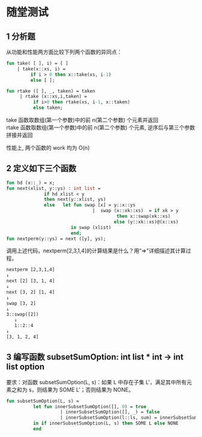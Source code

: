 # 随堂测试

## 1 分析题

从功能和性能两方面比较下列两个函数的异同点：

```sml
fun take( [ ], i) = [ ]
    | take(x::xs, i) =
         if i > 0 then x::take(xs, i-1)
         else [ ];

fun rtake ([ ], _, taken) = taken
     | rtake (x::xs,i,taken) =
          if i>0 then rtake(xs, i-1, x::taken)
          else taken;
```

take 函数取数组(第一个参数)中的前 n(第二个参数) 个元素并返回  
rtake 函数取数组(第一个参数)中的前 n(第二个参数) 个元素, 逆序后与第三个参数拼接并返回

性能上, 两个函数的 work 均为 O(n)

## 2 定义如下三个函数

```sml
fun hd (x::_) = x;
fun next(xlist, y::ys) : int list =
              if hd xlist < y
              then next(y::xlist, ys)
              else   let fun swap [x] = y::x::ys
                                |  swap (x::xk::xs)  = if xk > y
                                         then x::swap(xk::xs)
                                        else (y::xk::xs)@(x::xs)
                        in swap (xlist)
                        end;
fun nextperm(y::ys) = next ([y], ys);
```

调用上述代码，nextperm[2,3,1,4]的计算结果是什么？用“=>”详细描述其计算过程。

```txt
nextperm [2,3,1,4]
↓
next [2] [3, 1, 4]
↓
next [3, 2] [1, 4]
↓
swap [3, 2]
↓
3::swap([2])
   ↓
   1::2::4
↓
[3, 1, 2, 4]
```

## 3 编写函数 subsetSumOption: int list \* int -> int list option

要求：对函数 subsetSumOption(L, s)：如果 L 中存在子集 L'，满足其中所有元素之和为 s，则结果为 SOME L'；否则结果为 NONE。

```sml
fun subsetSumOption(L, s) =
          let fun innerSubsetSumOption([], 0) = true
                    | innerSubsetSumOption([], _) = false
                    | innerSubsetSumOption(l::ls, sum) = innerSubsetSumOption(ls, sum-l) orelse innerSubsetSumOption(ls, sum)
          in if innerSubsetSumOption(L, s) then SOME L else NONE
          end
```

